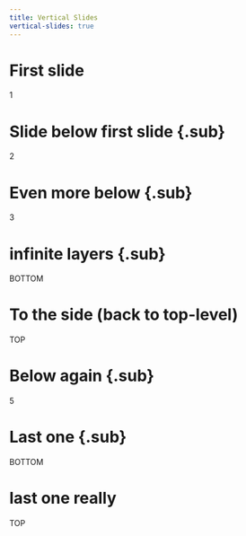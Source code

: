 ```yaml
---
title: Vertical Slides
vertical-slides: true
---
```


# First slide

1

# Slide below first slide {.sub}

2

# Even more below {.sub}

3

# infinite layers {.sub}

BOTTOM

# To the side (back to top-level)

TOP

# Below again {.sub}

5

# Last one {.sub}

BOTTOM

# last one really

TOP